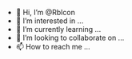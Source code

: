 - 👋 Hi, I’m @Rblcon
- 👀 I’m interested in ...
- 🌱 I’m currently learning ...
- 💞️ I’m looking to collaborate on ...
- 📫 How to reach me ...

<!---
Rblcon/Rblcon is a ✨ special ✨ repository because its `README.md` (this file) appears on your GitHub profile.
You can click the Preview link to take a look at your changes.
--->
